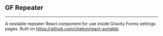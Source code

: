 ## GF Repeater
--------------

A nestable repeater React component for use inside Gravity Forms settings pages. Built on https://github.com/cheton/react-sortable.
